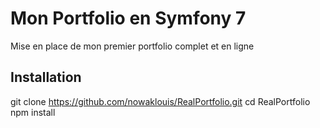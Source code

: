 # Mon Portfolio en Symfony 7

Mise en place de mon premier portfolio complet et en ligne

## Installation

git clone https://github.com/nowaklouis/RealPortfolio.git
cd RealPortfolio
npm install
